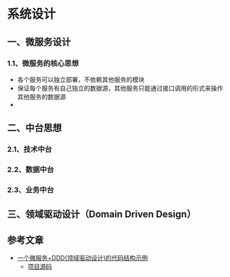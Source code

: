 
# 系统设计

## 一、微服务设计

### 1.1、微服务的核心思想
- 各个服务可以独立部署，不依赖其他服务的模块
- 保证每个服务有自己独立的数据源，其他服务只能通过接口调用的形式来操作其他服务的数据源
- 


## 二、中台思想

### 2.1、技术中台

### 2.2、数据中台

### 2.3、业务中台


## 三、领域驱动设计（Domain Driven Design）



## 参考文章

- [一个微服务+DDD(领域驱动设计)的代码结构示例](https://blog.csdn.net/weixin_30347009/article/details/95899528?utm_medium=distribute.pc_relevant_t0.none-task-blog-BlogCommendFromMachineLearnPai2-1.nonecase&depth_1-utm_source=distribute.pc_relevant_t0.none-task-blog-BlogCommendFromMachineLearnPai2-1.nonecase)
  - [项目源码](https://github.com/EalenXie/springcloud-microservice-ddd)